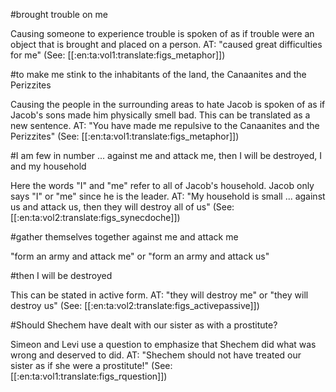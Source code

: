 #brought trouble on me

Causing someone to experience trouble is spoken of as if trouble were an object that is brought and placed on a person. AT: "caused great difficulties for me" (See: [[:en:ta:vol1:translate:figs_metaphor]])

#to make me stink to the inhabitants of the land, the Canaanites and the Perizzites

Causing the people in the surrounding areas to hate Jacob is spoken of as if Jacob's sons made him physically smell bad. This can be translated as a new sentence. AT: "You have made me repulsive to the Canaanites and the Perizzites" (See: [[:en:ta:vol1:translate:figs_metaphor]])

#I am few in number ... against me and attack me, then I will be destroyed, I and my household

Here the words "I" and "me" refer to all of Jacob's household. Jacob only says "I" or "me" since he is the leader. AT: "My household is small ... against us and attack us, then they will destroy all of us" (See: [[:en:ta:vol2:translate:figs_synecdoche]])

#gather themselves together against me and attack me

"form an army and attack me" or "form an army and attack us"

#then I will be destroyed

This can be stated in active form. AT: "they will destroy me" or "they will destroy us" (See: [[:en:ta:vol2:translate:figs_activepassive]])

#Should Shechem have dealt with our sister as with a prostitute?

Simeon and Levi use a question to emphasize that Shechem did what was wrong and deserved to did. AT: "Shechem should not have treated our sister as if she were a prostitute!" (See: [[:en:ta:vol1:translate:figs_rquestion]])